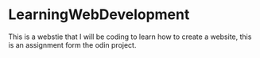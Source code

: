 # LearningWebDevelopment
This is a webstie that I will be coding to learn how to create a website, this is an assignment form the odin project.
